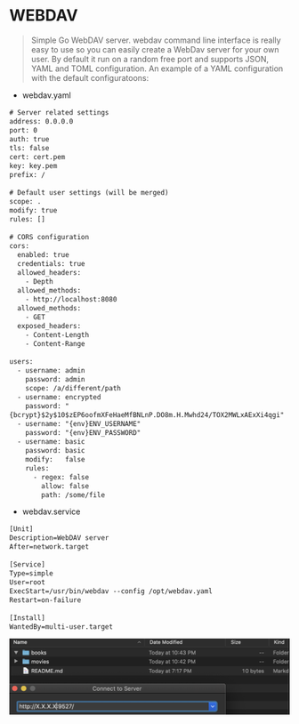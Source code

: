 WEBDAV
======
> Simple Go WebDAV server. 
> webdav command line interface is really easy to use so you can easily create a WebDav server for your own user. By default it run on a random free port and supports JSON, YAML and TOML configuration. An example of a YAML configuration with the default configuratoons:
* webdav.yaml 
```
# Server related settings 
address: 0.0.0.0 
port: 0 
auth: true 
tls: false 
cert: cert.pem 
key: key.pem 
prefix: / 

# Default user settings (will be merged)
scope: . 
modify: true 
rules: [] 

# CORS configuration 
cors:
  enabled: true 
  credentials: true 
  allowed_headers:
    - Depth 
  allowed_methods:
    - http://localhost:8080 
  allowed_methods:
    - GET 
  exposed_headers:
    - Content-Length 
    - Content-Range 

users:
  - username: admin 
    password: admin 
    scope: /a/different/path 
  - username: encrypted
    password: "{bcrypt}$2y$10$zEP6oofmXFeHaeMfBNLnP.DO8m.H.Mwhd24/TOX2MWLxAExXi4qgi"
  - username: "{env}ENV_USERNAME"
    password: "{env}ENV_PASSWORD"
  - username: basic
    password: basic
    modify:   false
    rules:
      - regex: false
        allow: false
        path: /some/file
```

* webdav.service 
```
[Unit]
Description=WebDAV server 
After=network.target 

[Service]
Type=simple 
User=root 
ExecStart=/usr/bin/webdav --config /opt/webdav.yaml 
Restart=on-failure 

[Install]
WantedBy=multi-user.target
```

![webdav.png](/imgs/raspberrypi/webdav/webdav.png?raw=true)
